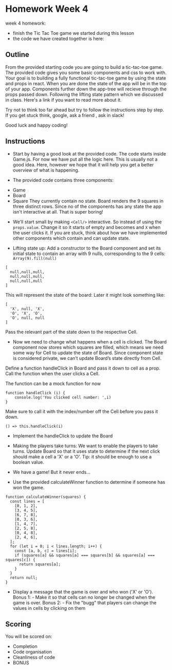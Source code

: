 # Homework Week 4

week 4 homework:
- finish the Tic Tac Toe game we started during this lesson
- the code we have created together is here: <Add link>

## Outline
From the provided starting code you are going to build a tic-tac-toe game.
The provided code gives you some basic components and css to work with.
Your goal is to building a fully functional tic-tac-toe game by using the state and props in react. 
When you are done the state of the app will be in the top of your app. Components further down the app-tree will recieve through the props passed down.
Following the lifting state pattern which we discussed in class. Here's a link if you want to read more about it.

Try not to think too far ahead but try to follow the instructions step by step. If you get stuck think, google, ask a friend , ask in slack!

Good luck and happy coding!

## Instructions 
* Start by having a good look at the provided code. The code starts inside Game.js. For now we have put all the logic here. This is usually not a good idea. Here, however we hope that it will help you get a better overview of what is happening. 

* The provided code contains three components: 
 - Game
 - Board
 - Square
They currently contain no state. Board renders the 9 squares in three distinct rows.
Since no of the components has any state the app isn't interactive at all. That is super boring!

* We'll start small by making ````<Cell/>```` interactive. So instead of using the ````props.value````. Change it so it starts of empty and becomes and ````X```` when the user clicks it. If you are stuck, think about how we have implemented other components which contain and can update state.


* Lifting state up: Add a constructor to the Board component and set its initial state to contain an array with 9 nulls, corresponding to the 9 cells:
```Array(9).fill(null)```
```
[
  null,null,null,
  null,null,null,
  null,null,null
]
```
This will represent the state of the board: Later it might look something like:
```
[
  'X', null, 'X',
  'O', 'X', 'O',
  'O', null, null
]
```
Pass the relevant part of the state down to the respective Cell.

* Now we need to change what happens when a cell is clicked. The Board component now stores which squares are filled, which means we need some way for Cell to update the state of Board. Since component state is considered private, we can’t update Board’s state directly from Cell. 

Define a function handleClick in Board and pass it down to cell as a prop. Call the function when the user clicks a Cell. 

The function can be a mock function for now 
```
function handleClick (i) {
    console.log('You clicked cell number: ',i)
}
```
Make sure to call it with the index/number off the Cell before you pass it down.
```
() => this.handleClick(i) 
```

* Implement the handleClick to update the Board

* Making the players take turns: We want to enable the players to take turns. Update Board so that it uses state to determine if the next click should make a cell a 'X' or a 'O'. Tip: it should be enough to use a boolean value.

  
* We have a game! But it never ends...
- Use the provided calculateWinner function to determine if someone has won the game.
``` 
function calculateWinner(squares) {
  const lines = [
    [0, 1, 2],
    [3, 4, 5],
    [6, 7, 8],
    [0, 3, 6],
    [1, 4, 7],
    [2, 5, 8],
    [0, 4, 8],
    [2, 4, 6],
  ];
  for (let i = 0; i < lines.length; i++) {
    const [a, b, c] = lines[i];
    if (squares[a] && squares[a] === squares[b] && squares[a] === squares[c]) {
      return squares[a];
    }
  }
  return null;
} 
```
- Display a message that the game is over and who won ('X' or 'O').
Bonus 1: - Make it so that cells can no longer be changed when the game is over.
Bonus 2: - Fix the "bugg" that players can change the values in cells by clicking on them 

## Scoring

You will be scored on:

- Completion
- Code organisation
- Cleanliness of code
- BONUS

